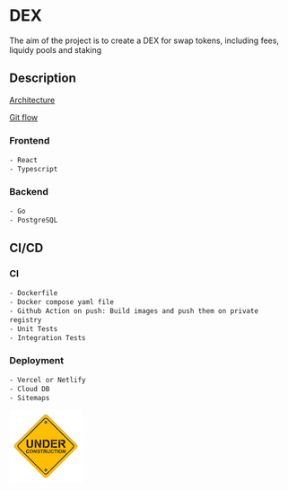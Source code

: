 # DEX

The aim of the project is to create a DEX for swap tokens, including fees, liquidy pools and staking

## Description

[Architecture](/architecture.md)

[Git flow](/gitflow.md)

### Frontend

    - React
    - Typescript

### Backend

    - Go
    - PostgreSQL

## CI/CD

### CI

    - Dockerfile
    - Docker compose yaml file
    - Github Action on push: Build images and push them on private registry
    - Unit Tests
    - Integration Tests

### Deployment

    - Vercel or Netlify
    - Cloud DB
    - Sitemaps

![under construction](/images/construction.png)
